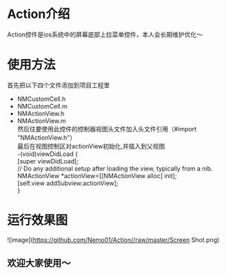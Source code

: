 Action介绍
========
Action控件是ios系统中的屏幕底部上拉菜单控件，本人会长期维护优化～

使用方法
========
首先把以下四个文件添加到项目工程里
* NMCustomCell.h
* NMCustomCell.m
* NMActionView.h
* NMActionView.m<br>
然后往要使用此控件的控制器视图头文件加入头文件引用（#import "NMActionView.h"）<br>
最后在视图控制区对actionView初始化,并插入到父视图<br>
-(void)viewDidLoad {<br>
    [super viewDidLoad];<br>
    // Do any additional setup after loading the view, typically from a nib.<br>
     NMActionView  *actionView=[[NMActionView alloc] init];<br>
    [self.view addSubview:actionView];<br>
}<br>

运行效果图
=========

![image](https://github.com/Nemo01/Action//raw/master/Screen Shot.png)

欢迎大家使用～
------------

